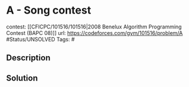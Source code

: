 # A - Song contest

contest: [[CFICPC/101516/101516|2008 Benelux Algorithm Programming Contest (BAPC 08)]]
url: https://codeforces.com/gym/101516/problem/A
#Status/UNSOLVED
Tags: #

## Description

## Solution

